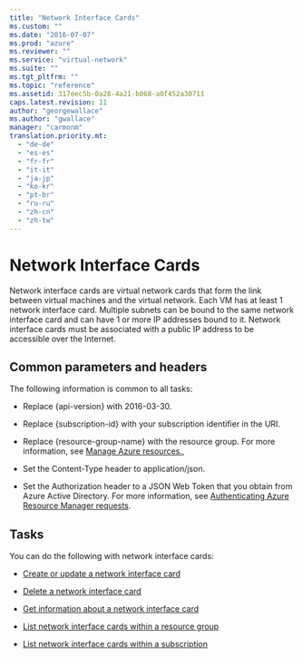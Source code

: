 ```yaml
---
title: "Network Interface Cards"
ms.custom: ""
ms.date: "2016-07-07"
ms.prod: "azure"
ms.reviewer: ""
ms.service: "virtual-network"
ms.suite: ""
ms.tgt_pltfrm: ""
ms.topic: "reference"
ms.assetid: 317eec5b-0a28-4a21-b068-a0f452a30711
caps.latest.revision: 11
author: "georgewallace"
ms.author: "gwallace"
manager: "carmonm"
translation.priority.mt: 
  - "de-de"
  - "es-es"
  - "fr-fr"
  - "it-it"
  - "ja-jp"
  - "ko-kr"
  - "pt-br"
  - "ru-ru"
  - "zh-cn"
  - "zh-tw"
---
```

# Network Interface Cards
Network interface cards are virtual network cards that form the link between virtual machines and the virtual network. Each VM has at least 1 network interface card. Multiple subnets can be bound to the same network interface card and can have 1 or more IP addresses bound to it. Network interface cards must be associated with a public IP address to be accessible over the Internet.  
  
##  <a name="bk_common"></a> Common parameters and headers  
 The following information is common to all tasks:  
  
-   Replace {api-version} with 2016-03-30.  
  
-   Replace {subscription-id} with your subscription identifier in the URI.  
  
-   Replace {resource-group-name} with the resource group. For more information, see [Manage Azure resources.](http://azure.microsoft.com/documentation/articles/azure-preview-portal-using-resource-groups),  
  
-   Set the Content-Type header to application/json.  
  
-   Set the Authorization header to a JSON Web Token that you obtain from Azure Active Directory. For more information, see [Authenticating Azure Resource Manager requests](../Topic/Authenticating%20Azure%20Resource%20Manager%20requests.md).  
  
## Tasks  
 You can do the following with network interface cards:  
  
-   [Create or update a network interface card](../NetworkREST/create-or-update-a-network-interface-card.md)  
  
-   [Delete a network interface card](../NetworkREST/delete-a-network-interface-card.md)  
  
-   [Get information about a network interface card](../NetworkREST/get-information-about-a-network-interface-card.md)  
  
-   [List network interface cards within a resource group](../NetworkREST/list-network-interface-cards-within-a-resource-group.md)  
  
-   [List network interface cards within a subscription](../NetworkREST/list-network-interface-cards-within-a-subscription.md)